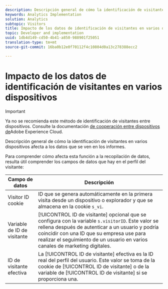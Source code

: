 ```yaml
---
description: Descripción general de cómo la identificación de visitantes en varios dispositivos afecta a los datos que se ven en los informes.
keywords: Analytics Implementation
solution: Analytics
subtopic: Visitors
title: Impacto de los datos de identificación de visitantes en varios dispositivos
topic: Developer and implementation
uuid: 1db4d149-cd50-4b41-a850-988901f25051
translation-type: tm+mt
source-git-commit: 16ba0b12e0f70112f4c10804d0a13c278388ecc2

---
```



# Impacto de los datos de identificación de visitantes en varios dispositivos

>[!IMPORTANT]
>
>Ya no se recomienda este método de identificación de visitantes entre dispositivos. Consulte la documentación [de cooperación entre dispositivos de](https://marketing.adobe.com/resources/help/en_US/mcdc/)Adobe Experience Cloud.

Descripción general de cómo la identificación de visitantes en varios dispositivos afecta a los datos que se ven en los informes.

Para comprender cómo afecta esta función a la recopilación de datos, resulta útil comprender los campos de datos que hay en el perfil del visitante:

| Campo de datos | Descripción |
|---|---|
| Visitor ID cookie | ID que se genera automáticamente en la primera visita desde un dispositivo o explorador y que se almacena en la cookie `s_vi`. |
| Variable de ID de visitante | [!UICONTROL ID de visitante] opcional que se configura con la variable `s.visitorID`. Este valor se rellena después de autenticar a un usuario y podría coincidir con una ID que su empresa use para realizar el seguimiento de un usuario en varios canales de marketing digitales. |
| ID de visitante efectiva | La [!UICONTROL ID de visitante] efectiva es la ID real del perfil del usuario. Este valor se toma de la cookie de [!UICONTROL ID de visitante] o de la variable de [!UICONTROL ID de visitante] si se proporciona una. |

